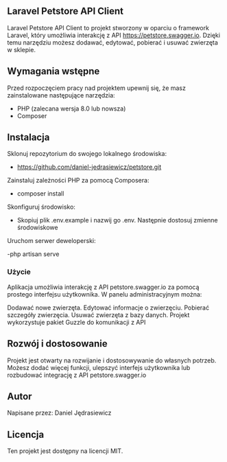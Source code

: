 ## Laravel Petstore API Client

Laravel Petstore API Client to projekt stworzony w oparciu o framework Laravel, który umożliwia interakcję z API https://petstore.swagger.io. Dzięki temu narzędziu możesz dodawać, edytować, pobierać i usuwać zwierzęta w sklepie.

## Wymagania wstępne

Przed rozpoczęciem pracy nad projektem upewnij się, że masz zainstalowane następujące narzędzia:
- PHP (zalecana wersja 8.0 lub nowsza)
- Composer
  
## Instalacja
Sklonuj repozytorium do swojego lokalnego środowiska:

- https://github.com/daniel-jedrasiewicz/petstore.git

Zainstaluj zależności PHP za pomocą Composera:

- composer install

Skonfiguruj środowisko:

- Skopiuj plik .env.example i nazwij go .env. Następnie dostosuj zmienne środowiskowe

Uruchom serwer deweloperski:

  -php artisan serve


### Użycie

Aplikacja umożliwia interakcję z API petstore.swagger.io za pomocą prostego interfejsu użytkownika. W panelu administracyjnym można:

Dodawać nowe zwierzęta.
Edytować informacje o zwierzęciu.
Pobierać szczegóły zwierzęcia.
Usuwać zwierzęta z bazy danych.
Projekt wykorzystuje pakiet Guzzle do komunikacji z API

## Rozwój i dostosowanie

Projekt jest otwarty na rozwijanie i dostosowywanie do własnych potrzeb. Możesz dodać więcej funkcji, ulepszyć interfejs użytkownika lub rozbudować integrację z API petstore.swagger.io

## Autor

Napisane przez: Daniel Jędrasiewicz

## Licencja

Ten projekt jest dostępny na licencji MIT. 
